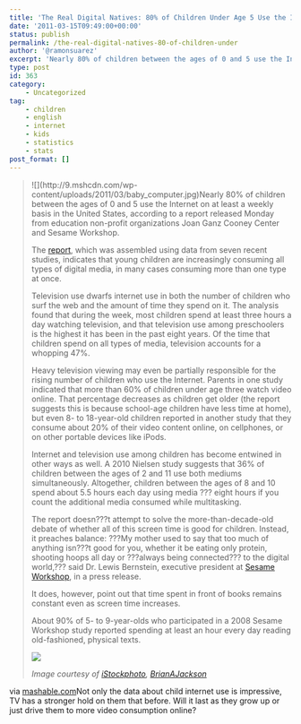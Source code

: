 ```yaml
---
title: 'The Real Digital Natives: 80% of Children Under Age 5 Use the Internet [STATS]'
date: '2011-03-15T09:49:00+00:00'
status: publish
permalink: /the-real-digital-natives-80-of-children-under
author: '@ramonsuarez'
excerpt: 'Nearly 80% of children between the ages of 0 and 5 use the Internet on at least a weekly basis in the United States, according to a report released Monday from education non-profit organizations Joan Ganz Cooney Center and Sesame Workshop.The repo...'
type: post
id: 363
category:
    - Uncategorized
tag:
    - children
    - english
    - internet
    - kids
    - statistics
    - stats
post_format: []
---
```

> <div>![](http://9.mshcdn.com/wp-content/uploads/2011/03/baby_computer.jpg)Nearly 80% of children between the ages of 0 and 5 use the Internet on at least a weekly basis in the United States, according to a report released Monday from education non-profit organizations Joan Ganz Cooney Center and Sesame Workshop.
> 
> The [report](http://joanganzcooneycenter.org/Reports-28.html), which was assembled using data from seven recent studies, indicates that young children are increasingly consuming all types of digital media, in many cases consuming more than one type at once.
> 
> Television use dwarfs internet use in both the number of children who surf the web and the amount of time they spend on it. The analysis found that during the week, most children spend at least three hours a day watching television, and that television use among preschoolers is the highest it has been in the past eight years. Of the time that children spend on all types of media, television accounts for a whopping 47%.
> 
> Heavy television viewing may even be partially responsible for the rising number of children who use the Internet. Parents in one study indicated that more than 60% of children under age three watch video online. That percentage decreases as children get older (the report suggests this is because school-age children have less time at home), but even 8- to 18-year-old children reported in another study that they consume about 20% of their video content online, on cellphones, or on other portable devices like iPods.
> 
> Internet and television use among children has become entwined in other ways as well. A 2010 Nielsen study suggests that 36% of children between the ages of 2 and 11 use both mediums simultaneously. Altogether, children between the ages of 8 and 10 spend about 5.5 hours each day using media ??? eight hours if you count the additional media consumed while multitasking.
> 
> The report doesn???t attempt to solve the more-than-decade-old debate of whether all of this screen time is good for children. Instead, it preaches balance: ???My mother used to say that too much of anything isn???t good for you, whether it be eating only protein, shooting hoops all day or ???always being connected??? to the digital world,??? said Dr. Lewis Bernstein, executive president at [Sesame Workshop](http://www.sesameworkshop.org/), in a press release.
> 
> It does, however, point out that time spent in front of books remains constant even as screen time increases.
> 
> About 90% of 5- to 9-year-olds who participated in a 2008 Sesame Workshop study reported spending at least an hour every day reading old-fashioned, physical texts.
> 
> ![](http://4.mshcdn.com/wp-content/uploads/2011/03/children_chart.jpg)
> 
> *Image courtesy of [iStockphoto](http://www.istockphoto.com/mashableoffer.php), [BrianAJackson](http://www.istockphoto.com/user_view.php?id=3075060)*
> 
> </div>

via [mashable.com](http://mashable.com/2011/03/14/children-internet-stats/?utm_source=feedburner&utm_medium=feed&utm_campaign=Feed%3A+Mashable+%28Mashable%29)</div>Not only the data about child internet use is impressive, TV has a stronger hold on them that before. Will it last as they grow up or just drive them to more video consumption online?

</div>